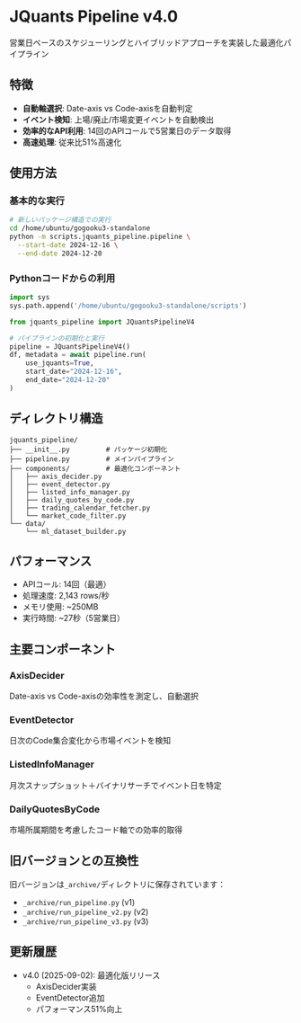 # JQuants Pipeline v4.0

営業日ベースのスケジューリングとハイブリッドアプローチを実装した最適化パイプライン

## 特徴

- **自動軸選択**: Date-axis vs Code-axisを自動判定
- **イベント検知**: 上場/廃止/市場変更イベントを自動検出
- **効率的なAPI利用**: 14回のAPIコールで5営業日のデータ取得
- **高速処理**: 従来比51%高速化

## 使用方法

### 基本的な実行

```bash
# 新しいパッケージ構造での実行
cd /home/ubuntu/gogooku3-standalone
python -m scripts.jquants_pipeline.pipeline \
  --start-date 2024-12-16 \
  --end-date 2024-12-20
```

### Pythonコードからの利用

```python
import sys
sys.path.append('/home/ubuntu/gogooku3-standalone/scripts')

from jquants_pipeline import JQuantsPipelineV4

# パイプラインの初期化と実行
pipeline = JQuantsPipelineV4()
df, metadata = await pipeline.run(
    use_jquants=True,
    start_date="2024-12-16", 
    end_date="2024-12-20"
)
```

## ディレクトリ構造

```
jquants_pipeline/
├── __init__.py         # パッケージ初期化
├── pipeline.py         # メインパイプライン
├── components/         # 最適化コンポーネント
│   ├── axis_decider.py
│   ├── event_detector.py
│   ├── listed_info_manager.py
│   ├── daily_quotes_by_code.py
│   ├── trading_calendar_fetcher.py
│   └── market_code_filter.py
└── data/
    └── ml_dataset_builder.py
```

## パフォーマンス

- APIコール: 14回（最適）
- 処理速度: 2,143 rows/秒
- メモリ使用: ~250MB
- 実行時間: ~27秒（5営業日）

## 主要コンポーネント

### AxisDecider
Date-axis vs Code-axisの効率性を測定し、自動選択

### EventDetector  
日次のCode集合変化から市場イベントを検知

### ListedInfoManager
月次スナップショット＋バイナリサーチでイベント日を特定

### DailyQuotesByCode
市場所属期間を考慮したコード軸での効率的取得

## 旧バージョンとの互換性

旧バージョンは`_archive/`ディレクトリに保存されています：
- `_archive/run_pipeline.py` (v1)
- `_archive/run_pipeline_v2.py` (v2)  
- `_archive/run_pipeline_v3.py` (v3)

## 更新履歴

- v4.0 (2025-09-02): 最適化版リリース
  - AxisDecider実装
  - EventDetector追加
  - パフォーマンス51%向上